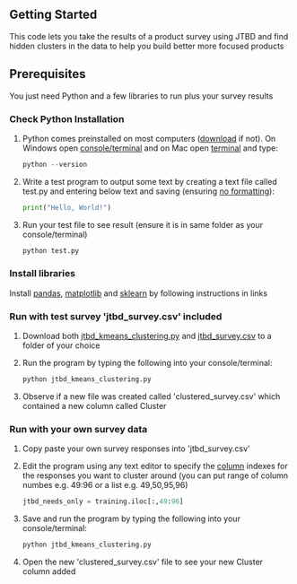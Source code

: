 ## Getting Started
This code lets you take the results of a product survey using JTBD and find hidden clusters in the data to help you build better more focused products

## Prerequisites
You just need Python and a few libraries to run plus your survey results

### Check Python Installation

1. Python comes preinstalled on most computers ([download](https://www.python.org/downloads/) if not). On Windows open [console/terminal](https://www.howtogeek.com/235101/10-ways-to-open-the-command-prompt-in-windows-10) and on Mac open [terminal](https://www.howtogeek.com/682770/how-to-open-the-terminal-on-a-mac/) and type:
   ```python
   python --version
   ```

2. Write a test program to output some text by creating a text file called test.py and entering below text and saving (ensuring [no formatting](https://superuser.com/questions/415958/how-do-i-change-the-file-extension-with-textedit-on-osx)):
   ```python
   print("Hello, World!")
   ```

3. Run your test file to see result (ensure it is in same folder as your console/terminal)
   ```python
   python test.py
   ```

### Install libraries

Install [pandas](https://pandas.pydata.org/pandas-docs/stable/getting_started/install.html), [matplotlib](https://matplotlib.org/stable/users/installing.html) and [sklearn](https://scikit-learn.org/stable/install.html) by following instructions in links 

### Run with test survey 'jtbd_survey.csv' included 

1. Download both [jtbd_kmeans_clustering.py](https://github.com/adampdarcy/jtbd_kmeans_clustering/blob/main/jtbd_kmeans_clustering.py) and [jtbd_survey.csv](https://github.com/adampdarcy/jtbd_kmeans_clustering/blob/main/jtbd_survey.csv) to a folder of your choice

2. Run the program by typing the following into your console/terminal:
   ```python
   python jtbd_kmeans_clustering.py
   ```

3. Observe if a new file was created called 'clustered_survey.csv' which contained a new column called Cluster

### Run with your own survey data 

1. Copy paste your own survey responses into 'jtbd_survey.csv' 

2. Edit the program using any text editor to specify the [column](https://www.shanelynn.ie/pandas-iloc-loc-select-rows-and-columns-dataframe/) indexes for the responses you want to cluster around (you can put range of column numbes e.g. 49:96 or a list e.g. 49,50,95,96)
   ```python
   jtbd_needs_only = training.iloc[:,49:96]
   ```
   
3. Save and run the program by typing the following into your console/terminal:
   ```python
   python jtbd_kmeans_clustering.py
   ```
   
4. Open the new 'clustered_survey.csv' file to see your new Cluster column added
